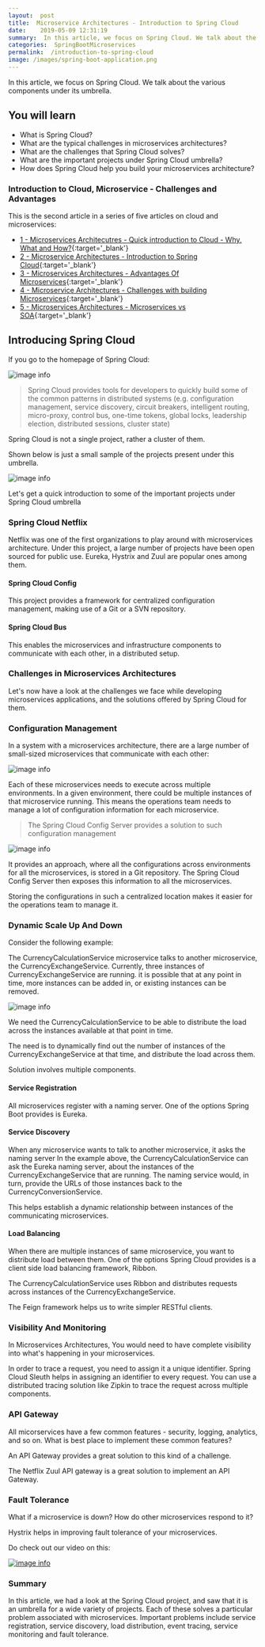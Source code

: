 ```yaml
---
layout:  post
title:  Microservice Architectures - Introduction to Spring Cloud
date:    2019-05-09 12:31:19
summary:  In this article, we focus on Spring Cloud. We talk about the various components under its umbrella. 
categories:  SpringBootMicroservices
permalink:  /introduction-to-spring-cloud
image: /images/spring-boot-application.png
---
```


In this article, we focus on Spring Cloud. We talk about the various components under its umbrella. 
 
## You will learn
- What is Spring Cloud?
- What are the typical challenges in microservices architectures?
- What are the challenges that Spring Cloud solves?
- What are the important projects under Spring Cloud umbrella?
- How does Spring Cloud help you build your microservices architecture?


### Introduction to Cloud, Microservice - Challenges and Advantages

This is the second article in a series of five articles on cloud and microservices:
- [1 - Microservices Architecutres - Quick introduction to Cloud - Why, What and How?](/introduction-to-cloud){:target='_blank'}
- [2 - Microservice Architectures - Introduction to Spring Cloud](/introduction-to-spring-cloud){:target='_blank'}
- [3 - Microservices Architectures - Advantages Of Microservices](/microservice-architectures-advantages-of-microservices){:target='_blank'}
- [4 - Microservice Architectures - Challenges with building Microservices](/microservice-architectures-challenges-with-microservices){:target='_blank'}
- [5 - Microservices Architectures - Microservices vs SOA](/microservice-architectures-soa-vs-microservices){:target='_blank'}


## Introducing Spring Cloud

If you go to the homepage of Spring Cloud:

![image info](/images/Capture-063-02.png)

> Spring Cloud provides tools for developers to quickly build some of the common patterns in distributed systems (e.g. configuration management, service discovery, circuit breakers, intelligent routing, micro-proxy, control bus, one-time tokens, global locks, leadership election, distributed sessions, cluster state)

Spring Cloud is not a single project, rather a cluster of them.

Shown below is just a small sample of the projects present under this umbrella. 

![image info](/images/Capture-063-03.png)

Let's get a quick introduction to some of the important projects under Spring Cloud umbrella 

### Spring Cloud Netflix

Netflix was one of the first organizations to play around with microservices architecture. Under this project, a large number of projects have been open sourced for public use. Eureka, Hystrix and Zuul are popular ones among them. 

#### Spring Cloud Config

This project provides a framework for centralized configuration management, making use of a Git or a SVN repository.

#### Spring Cloud Bus

This enables the microservices and infrastructure components to communicate with each other, in a distributed setup. 

### Challenges in Microservices Architectures

Let's now have a look at the challenges we face while developing microservices applications, and the solutions offered by Spring Cloud for them.

### Configuration Management

In a system with a microservices architecture, there are a large number of small-sized microservices that communicate with each other: 

![image info](/images/Capture-063-04.png)

Each of these microservices needs to execute across multiple environments. In a given environment, there could be multiple instances of that microservice running. This means the operations team needs to manage a lot of configuration information for each microservice. 

> The Spring Cloud Config Server provides a solution to such configuration management

![image info](/images/Capture-063-05.png)

It provides an approach, where all the configurations across environments for all the microservices, is stored in a Git repository. The Spring Cloud Config Server then exposes this information to all the microservices. 

Storing the configurations in such a centralized location makes it easier for the operations team to manage it.

### Dynamic Scale Up And Down

Consider the following example: 

The CurrencyCalculationService microservice talks to another microservice, the CurrencyExchangeService. Currently, three instances of CurrencyExchangeService are running. it is possible that at any point in time, more instances can be added in, or existing instances can be removed. 

![image info](/images/Capture-063-06.png)

We need the CurrencyCalculationService to be able to distribute the load across the instances available at that point in time. 

The need is to dynamically find out the number of instances of the CurrencyExchangeService at that time, and distribute the load across them.

Solution involves multiple components.

#### Service Registration

All microservices register with a naming server. One of the options Spring Boot provides is Eureka.

#### Service Discovery

When any microservice wants to talk to another microservice, it asks the naming server In the example above, the CurrencyCalculationService can ask the Eureka naming server, about the instances of the CurrencyExchangeService that are running. The naming service would, in turn, provide the URLs of those instances back to the CurrencyConversionService. 

This helps establish a dynamic relationship between instances of the communicating microservices. 

#### Load Balancing

When there are multiple instances of same microservice, you want to distribute load between them. One of the options Spring Cloud provides is a client side load balancing framework, Ribbon. 

The CurrencyCalculationService uses Ribbon and distributes requests across instances of the CurrencyExchangeService. 

The Feign framework helps us to write simpler RESTful clients. 

### Visibility And Monitoring

In Microservices Architectures, You would need to have complete visibility into what's happening in your microservices.

In order to trace a request, you need to assign it a unique identifier. Spring Cloud Sleuth helps in assigning an identifier to every request. You can use a distributed tracing solution like Zipkin to trace the request across multiple components. 

### API Gateway

All micorservices have a few common features -  security, logging, analytics, and so on. What is best place to implement these common features?

An API Gateway provides a great solution to this kind of a challenge. 

The Netflix Zuul API gateway is a great solution to implement an API Gateway.

### Fault Tolerance

What if a microservice is down? How do other microservices respond to it?

Hystrix helps in improving fault tolerance of your microservices.

Do check out our video on this:

[![image info](/images/Capture-063-01.png)](https://www.youtube.com/watch?v=Lr96QgqylIU)

### Summary

In this article, we had a look at the Spring Cloud project, and saw that it is an umbrella for a wide variety of projects. Each of these solves a particular problem associated with microservices. Important problems include service registration, service discovery, load distribution, event tracing, service monitoring and fault tolerance.

